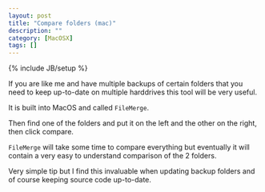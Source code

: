 ```yaml
---
layout: post
title: "Compare folders (mac)"
description: ""
category: [MacOSX]
tags: []
---
```

{% include JB/setup %}

If you are like me and have multiple backups of certain folders that you need to keep up-to-date on multiple harddrives this tool will be very useful.

It is built into MacOS and called `FileMerge`.

Then find one of the folders and put it on the left and the other on the right, then click compare.

`FileMerge` will take some time to compare everything but eventually it will contain a very easy to understand comparison of the 2 folders.

Very simple tip but I find this invaluable when updating backup folders and of course keeping source code up-to-date.